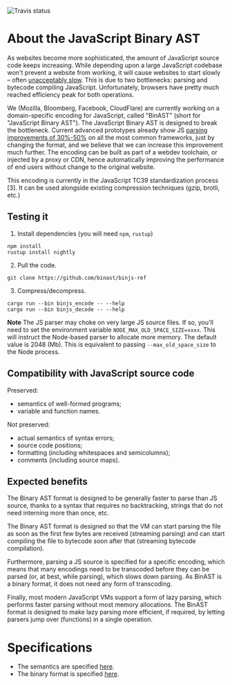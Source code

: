 ![Travis status](https://travis-ci.org/binjs/binjs-ref.svg?branch=master)

# About the JavaScript Binary AST


As websites become more sophisticated, the amount of JavaScript source code keeps
increasing. While depending upon a large JavaScript codebase won't prevent a website
from working, it will cause websites to
start slowly – often [unacceptably slow](https://medium.com/reloading/javascript-start-up-performance-69200f43b201).
This is due to two bottlenecks: parsing and bytecode compiling JavaScript.
Unfortunately, browsers have pretty much
reached efficiency peak for both operations.

We (Mozilla, Bloomberg, Facebook, CloudFlare) are currently working on a
domain-specific encoding for JavaScript, called "BinAST" (short for
"JavaScript Binary AST"). The JavaScript Binary AST is designed to
break the bottleneck. Current
advanced prototypes already show JS [parsing improvements of 30%-50%](https://gist.github.com/Yoric/1d41cdf3715815d39032f0dbce31ed42) on
all the most common frameworks, just by changing the format,
and we believe that we can increase
this improvement much further. The encoding can be built as part of a
webdev toolchain, or injected by a
proxy or CDN, hence automatically improving the performance of end users
without change to the original website.

This encoding is currently in the JavaScript TC39 standardization process [3].
It can be used alongside existing compression techniques (gzip, brotli, etc.)

## Testing it

1. Install dependencies (you will need `npm`, `rustup`)
```
npm install
rustup install nightly
```
2. Pull the code.
```
git clone https://github.com/binast/binjs-ref
```
3. Compress/decompress.
```
cargo run --bin binjs_encode -- --help
cargo run --bin binjs_decode -- --help
```
**Note** The JS parser may choke on very large JS source files. If so, you'll need to set the environment variable `NODE_MAX_OLD_SPACE_SIZE=xxxx`. This will instruct the Node-based parser to allocate more memory. The default value is 2048 (Mb). This is equivalent to passing `--max_old_space_size` to the Node process.

## Compatibility with JavaScript source code

Preserved:
- semantics of well-formed programs;
- variable and function names.

Not preserved:
- actual semantics of syntax errors;
- source code positions;
- formatting (including whitespaces and semicolumns);
- comments (including source maps).

## Expected benefits


The Binary AST format is designed to be generally faster to parse than JS source,
thanks to a syntax that requires no backtracking, strings that do not need
interning more than once, etc.

The Binary AST format is designed so that the VM can start parsing the file
as soon as the first few bytes are received (streaming parsing) and can
start compiling the file to bytecode soon after that (streaming bytecode compilation).

Furthermore, parsing a JS source is specified for a specific encoding, which
means that many encodings need to be transcoded before they can be parsed
(or, at best, while parsing), which slows down parsing. As BinAST is
a binary format, it does not need any form of transcoding.

Finally, most modern JavaScript VMs support a form of lazy parsing, which
performs faster parsing without most memory allocations. The BinAST format is
designed to make lazy parsing more efficient, if required,
by letting parsers jump over (functions) in a single operation.

# Specifications

- The semantics are specified [here](https://binast.github.io/ecmascript-binary-ast/).
- The binary format is specified [here](https://binast.github.io/binjs-ref/binjs/io/multipart.html).
